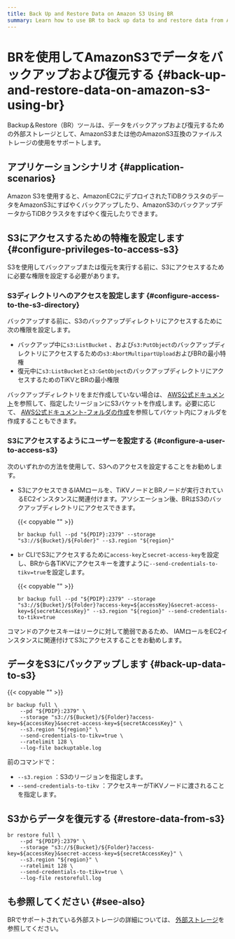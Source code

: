 ```yaml
---
title: Back Up and Restore Data on Amazon S3 Using BR
summary: Learn how to use BR to back up data to and restore data from Amazon S3 storage.
---
```


# BRを使用してAmazonS3でデータをバックアップおよび復元する {#back-up-and-restore-data-on-amazon-s3-using-br}

Backup＆Restore（BR）ツールは、データをバックアップおよび復元するための外部ストレージとして、AmazonS3または他のAmazonS3互換のファイルストレージの使用をサポートします。

## アプリケーションシナリオ {#application-scenarios}

Amazon S3を使用すると、AmazonEC2にデプロイされたTiDBクラスタのデータをAmazonS3にすばやくバックアップしたり、AmazonS3のバックアップデータからTiDBクラスタをすばやく復元したりできます。

## S3にアクセスするための特権を設定します {#configure-privileges-to-access-s3}

S3を使用してバックアップまたは復元を実行する前に、S3にアクセスするために必要な権限を設定する必要があります。

### S3ディレクトリへのアクセスを設定します {#configure-access-to-the-s3-directory}

バックアップする前に、S3のバックアップディレクトリにアクセスするために次の権限を設定します。

-   バックアップ中に`s3:ListBucket` 、および`s3:PutObject`のバックアップディレクトリにアクセスするための`s3:AbortMultipartUpload`およびBRの最小特権
-   復元中に`s3:ListBucket`と`s3:GetObject`のバックアップディレクトリにアクセスするためのTiKVとBRの最小権限

バックアップディレクトリをまだ作成していない場合は、 [AWS公式ドキュメント](https://docs.aws.amazon.com/AmazonS3/latest/userguide/create-bucket-overview.html)を参照して、指定したリージョンにS3バケットを作成します。必要に応じて、 [AWS公式ドキュメント-フォルダの作成](https://docs.aws.amazon.com/AmazonS3/latest/userguide/using-folders.html)を参照してバケット内にフォルダを作成することもできます。

### S3にアクセスするようにユーザーを設定する {#configure-a-user-to-access-s3}

次のいずれかの方法を使用して、S3へのアクセスを設定することをお勧めします。

-   S3にアクセスできるIAMロールを、TiKVノードとBRノードが実行されているEC2インスタンスに関連付けます。アソシエーション後、BRはS3のバックアップディレクトリにアクセスできます。

    {{< copyable "" >}}

    ```shell
    br backup full --pd "${PDIP}:2379" --storage "s3://${Bucket}/${Folder}" --s3.region "${region}"
    ```

-   `br` CLIでS3にアクセスするために`access-key`と`secret-access-key`を設定し、BRから各TiKVにアクセスキーを渡すように`--send-credentials-to-tikv=true`を設定します。

    {{< copyable "" >}}

    ```shell
    br backup full --pd "${PDIP}:2379" --storage "s3://${Bucket}/${Folder}?access-key=${accessKey}&secret-access-key=${secretAccessKey}" --s3.region "${region}" --send-credentials-to-tikv=true
    ```

コマンドのアクセスキーはリークに対して脆弱であるため、 IAMロールをEC2インスタンスに関連付けてS3にアクセスすることをお勧めします。

## データをS3にバックアップします {#back-up-data-to-s3}

{{< copyable "" >}}

```shell
br backup full \
    --pd "${PDIP}:2379" \
    --storage "s3://${Bucket}/${Folder}?access-key=${accessKey}&secret-access-key=${secretAccessKey}" \
    --s3.region "${region}" \
    --send-credentials-to-tikv=true \
    --ratelimit 128 \
    --log-file backuptable.log
```

前のコマンドで：

-   `--s3.region` ：S3のリージョンを指定します。
-   `--send-credentials-to-tikv` ：アクセスキーがTiKVノードに渡されることを指定します。

## S3からデータを復元する {#restore-data-from-s3}

```shell
br restore full \
    --pd "${PDIP}:2379" \
    --storage "s3://${Bucket}/${Folder}?access-key=${accessKey}&secret-access-key=${secretAccessKey}" \
    --s3.region "${region}" \
    --ratelimit 128 \
    --send-credentials-to-tikv=true \
    --log-file restorefull.log
```

## も参照してください {#see-also}

BRでサポートされている外部ストレージの詳細については、 [外部ストレージ](/br/backup-and-restore-storages.md)を参照してください。
